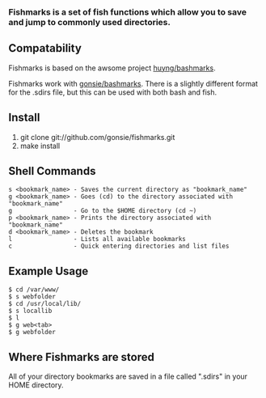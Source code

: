 ### Fishmarks is a set of fish functions which allow you to save and jump to commonly used directories. 

## Compatability

Fishmarks is based on the awsome project [huyng/bashmarks](http://www.huyng.com/projects/bashmarks/).

Fishmarks work with [gonsie/bashmarks](http://github.com/gonsie/bashmarks). There is a slightly different format for the .sdirs file, but this can be used with both bash and fish.

## Install

1. git clone git://github.com/gonsie/fishmarks.git
2. make install

## Shell Commands

    s <bookmark_name> - Saves the current directory as "bookmark_name"
    g <bookmark_name> - Goes (cd) to the directory associated with "bookmark_name"
    g                 - Go to the $HOME directory (cd ~)
    p <bookmark_name> - Prints the directory associated with "bookmark_name"
    d <bookmark_name> - Deletes the bookmark
    l                 - Lists all available bookmarks
    c                 - Quick entering directories and list files
    
## Example Usage

    $ cd /var/www/
    $ s webfolder
    $ cd /usr/local/lib/
    $ s locallib
    $ l
    $ g web<tab>
    $ g webfolder

## Where Fishmarks are stored
    
All of your directory bookmarks are saved in a file called ".sdirs" in your HOME directory. 

